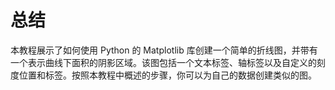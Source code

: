 # 总结

本教程展示了如何使用 Python 的 Matplotlib 库创建一个简单的折线图，并带有一个表示曲线下面积的阴影区域。该图包括一个文本标签、轴标签以及自定义的刻度位置和标签。按照本教程中概述的步骤，你可以为自己的数据创建类似的图。
